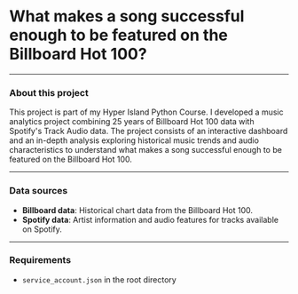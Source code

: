 # What makes a song successful enough to be featured on the Billboard Hot 100? 

---

### About this project

This project is part of my Hyper Island Python Course. I developed a music analytics project combining 25 years of Billboard Hot 100 data with Spotify's Track Audio data. The project consists of an interactive dashboard and an in-depth analysis exploring historical music trends and audio characteristics to understand what makes a song successful enough to be featured on the Billboard Hot 100.

---

### Data sources

- **Billboard data**: Historical chart data from the Billboard Hot 100.
- **Spotify data**: Artist information and audio features for tracks available on Spotify.


---

### Requirements

- `service_account.json` in the root directory
